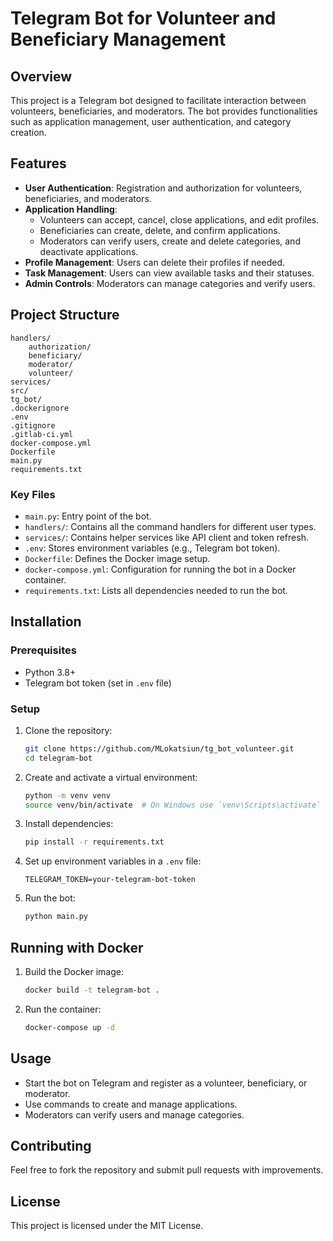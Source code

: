 # Telegram Bot for Volunteer and Beneficiary Management

## Overview
This project is a Telegram bot designed to facilitate interaction between volunteers, beneficiaries, and moderators. The bot provides functionalities such as application management, user authentication, and category creation.

## Features
- **User Authentication**: Registration and authorization for volunteers, beneficiaries, and moderators.
- **Application Handling**:
  - Volunteers can accept, cancel, close applications, and edit profiles.
  - Beneficiaries can create, delete, and confirm applications.
  - Moderators can verify users, create and delete categories, and deactivate applications.
- **Profile Management**: Users can delete their profiles if needed.
- **Task Management**: Users can view available tasks and their statuses.
- **Admin Controls**: Moderators can manage categories and verify users.

## Project Structure
```
handlers/
    authorization/
    beneficiary/
    moderator/
    volunteer/
services/
src/
tg_bot/
.dockerignore
.env
.gitignore
.gitlab-ci.yml
docker-compose.yml
Dockerfile
main.py
requirements.txt
```

### Key Files
- `main.py`: Entry point of the bot.
- `handlers/`: Contains all the command handlers for different user types.
- `services/`: Contains helper services like API client and token refresh.
- `.env`: Stores environment variables (e.g., Telegram bot token).
- `Dockerfile`: Defines the Docker image setup.
- `docker-compose.yml`: Configuration for running the bot in a Docker container.
- `requirements.txt`: Lists all dependencies needed to run the bot.

## Installation
### Prerequisites
- Python 3.8+
- Telegram bot token (set in `.env` file)

### Setup
1. Clone the repository:
   ```sh
   git clone https://github.com/MLokatsiun/tg_bot_volunteer.git
   cd telegram-bot
   ```
2. Create and activate a virtual environment:
   ```sh
   python -m venv venv
   source venv/bin/activate  # On Windows use `venv\Scripts\activate`
   ```
3. Install dependencies:
   ```sh
   pip install -r requirements.txt
   ```
4. Set up environment variables in a `.env` file:
   ```
   TELEGRAM_TOKEN=your-telegram-bot-token
   ```
5. Run the bot:
   ```sh
   python main.py
   ```

## Running with Docker
1. Build the Docker image:
   ```sh
   docker build -t telegram-bot .
   ```
2. Run the container:
   ```sh
   docker-compose up -d
   ```

## Usage
- Start the bot on Telegram and register as a volunteer, beneficiary, or moderator.
- Use commands to create and manage applications.
- Moderators can verify users and manage categories.

## Contributing
Feel free to fork the repository and submit pull requests with improvements.

## License
This project is licensed under the MIT License.

